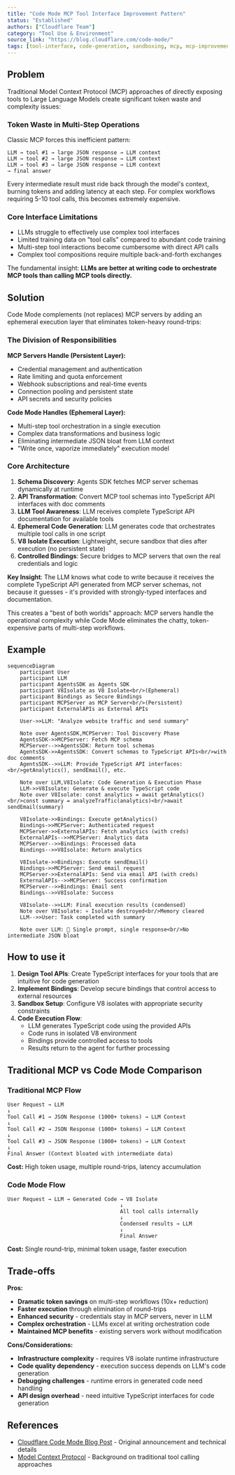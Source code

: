 ```yaml
---
title: "Code Mode MCP Tool Interface Improvement Pattern"
status: "Established"
authors: ["Cloudflare Team"]
category: "Tool Use & Environment"
source_link: "https://blog.cloudflare.com/code-mode/"
tags: [tool-interface, code-generation, sandboxing, mcp, mcp-improvement, typescript, v8-isolates, token-optimization]
---
```


## Problem

Traditional Model Context Protocol (MCP) approaches of directly exposing tools to Large Language Models create significant token waste and complexity issues:

### Token Waste in Multi-Step Operations
Classic MCP forces this inefficient pattern:
```
LLM → tool #1 → large JSON response → LLM context
LLM → tool #2 → large JSON response → LLM context
LLM → tool #3 → large JSON response → LLM context
→ final answer
```

Every intermediate result must ride back through the model's context, burning tokens and adding latency at each step. For complex workflows requiring 5-10 tool calls, this becomes extremely expensive.

### Core Interface Limitations
- LLMs struggle to effectively use complex tool interfaces
- Limited training data on "tool calls" compared to abundant code training
- Multi-step tool interactions become cumbersome with direct API calls
- Complex tool compositions require multiple back-and-forth exchanges

The fundamental insight: **LLMs are better at writing code to orchestrate MCP tools than calling MCP tools directly.**

## Solution

Code Mode complements (not replaces) MCP servers by adding an ephemeral execution layer that eliminates token-heavy round-trips:

### The Division of Responsibilities

**MCP Servers Handle (Persistent Layer):**

- Credential management and authentication
- Rate limiting and quota enforcement
- Webhook subscriptions and real-time events
- Connection pooling and persistent state
- API secrets and security policies

**Code Mode Handles (Ephemeral Layer):**

- Multi-step tool orchestration in a single execution
- Complex data transformations and business logic
- Eliminating intermediate JSON bloat from LLM context
- "Write once, vaporize immediately" execution model

### Core Architecture

1. **Schema Discovery**: Agents SDK fetches MCP server schemas dynamically at runtime
2. **API Transformation**: Convert MCP tool schemas into TypeScript API interfaces with doc comments
3. **LLM Tool Awareness**: LLM receives complete TypeScript API documentation for available tools
4. **Ephemeral Code Generation**: LLM generates code that orchestrates multiple tool calls in one script
5. **V8 Isolate Execution**: Lightweight, secure sandbox that dies after execution (no persistent state)
6. **Controlled Bindings**: Secure bridges to MCP servers that own the real credentials and logic

**Key Insight**: The LLM knows what code to write because it receives the complete TypeScript API generated from MCP server schemas, not because it guesses - it's provided with strongly-typed interfaces and documentation.

This creates a "best of both worlds" approach: MCP servers handle the operational complexity while Code Mode eliminates the chatty, token-expensive parts of multi-step workflows.

## Example

```mermaid
sequenceDiagram
    participant User
    participant LLM
    participant AgentsSDK as Agents SDK
    participant V8Isolate as V8 Isolate<br/>(Ephemeral)
    participant Bindings as Secure Bindings
    participant MCPServer as MCP Server<br/>(Persistent)
    participant ExternalAPIs as External APIs

    User->>LLM: "Analyze website traffic and send summary"

    Note over AgentsSDK,MCPServer: Tool Discovery Phase
    AgentsSDK->>MCPServer: Fetch MCP schema
    MCPServer-->>AgentsSDK: Return tool schemas
    AgentsSDK->>AgentsSDK: Convert schemas to TypeScript APIs<br/>with doc comments
    AgentsSDK-->>LLM: Provide TypeScript API interfaces:<br/>getAnalytics(), sendEmail(), etc.

    Note over LLM,V8Isolate: Code Generation & Execution Phase
    LLM->>V8Isolate: Generate & execute TypeScript code
    Note over V8Isolate: const analytics = await getAnalytics()<br/>const summary = analyzeTraffic(analytics)<br/>await sendEmail(summary)

    V8Isolate->>Bindings: Execute getAnalytics()
    Bindings->>MCPServer: Authenticated request
    MCPServer->>ExternalAPIs: Fetch analytics (with creds)
    ExternalAPIs-->>MCPServer: Analytics data
    MCPServer-->>Bindings: Processed data
    Bindings-->>V8Isolate: Return analytics

    V8Isolate->>Bindings: Execute sendEmail()
    Bindings->>MCPServer: Send email request
    MCPServer->>ExternalAPIs: Send via email API (with creds)
    ExternalAPIs-->>MCPServer: Success confirmation
    MCPServer-->>Bindings: Email sent
    Bindings-->>V8Isolate: Success

    V8Isolate-->>LLM: Final execution results (condensed)
    Note over V8Isolate: 💀 Isolate destroyed<br/>Memory cleared
    LLM-->>User: Task completed with summary

    Note over LLM: 🎯 Single prompt, single response<br/>No intermediate JSON bloat
```

## How to use it

1. **Design Tool APIs**: Create TypeScript interfaces for your tools that are intuitive for code generation
2. **Implement Bindings**: Develop secure bindings that control access to external resources
3. **Sandbox Setup**: Configure V8 isolates with appropriate security constraints
4. **Code Execution Flow**:
   - LLM generates TypeScript code using the provided APIs
   - Code runs in isolated V8 environment
   - Bindings provide controlled access to tools
   - Results return to the agent for further processing

## Traditional MCP vs Code Mode Comparison

### Traditional MCP Flow
```
User Request → LLM
↓
Tool Call #1 → JSON Response (1000+ tokens) → LLM Context
↓
Tool Call #2 → JSON Response (1000+ tokens) → LLM Context
↓
Tool Call #3 → JSON Response (1000+ tokens) → LLM Context
↓
Final Answer (Context bloated with intermediate data)
```

**Cost:** High token usage, multiple round-trips, latency accumulation

### Code Mode Flow
```
User Request → LLM → Generated Code → V8 Isolate
                                    ↓
                                    All tool calls internally
                                    ↓
                                    Condensed results → LLM
                                    ↓
                                    Final Answer
```

**Cost:** Single round-trip, minimal token usage, faster execution

## Trade-offs

**Pros:**

- **Dramatic token savings** on multi-step workflows (10x+ reduction)
- **Faster execution** through elimination of round-trips
- **Enhanced security** - credentials stay in MCP servers, never in LLM
- **Complex orchestration** - LLMs excel at writing orchestration code
- **Maintained MCP benefits** - existing servers work without modification

**Cons/Considerations:**

- **Infrastructure complexity** - requires V8 isolate runtime infrastructure
- **Code quality dependency** - execution success depends on LLM's code generation
- **Debugging challenges** - runtime errors in generated code need handling
- **API design overhead** - need intuitive TypeScript interfaces for code generation

## References

- [Cloudflare Code Mode Blog Post](https://blog.cloudflare.com/code-mode/) - Original announcement and technical details
- [Model Context Protocol](https://modelcontextprotocol.io/) - Background on traditional tool calling approaches